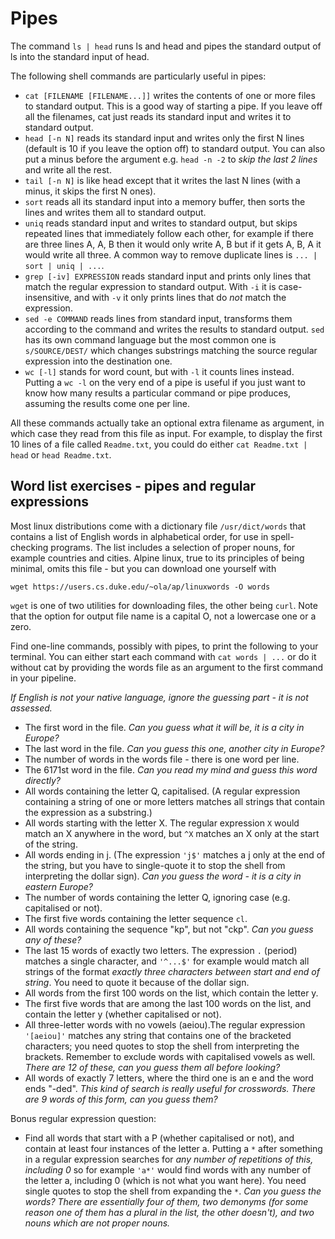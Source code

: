 # Pipes

The command `ls | head` runs ls and head and pipes the standard output of ls into the standard input of head.

The following shell commands are particularly useful in pipes:

  - `cat [FILENAME [FILENAME...]]` writes the contents of one or more files to standard output. This is a good way of starting a pipe. If you leave off all the filenames, cat just reads its standard input and writes it to standard output.
  - `head [-n N]` reads its standard input and writes only the first N lines (default is 10 if you leave the option off) to standard output. You can also put a minus before the argument e.g. `head -n -2` to _skip the last 2 lines_ and write all the rest.
  - `tail [-n N]` is like head except that it writes the last N lines (with a minus, it skips the first N ones).
  - `sort` reads all its standard input into a memory buffer, then sorts the lines and writes them all to standard output.
  - `uniq` reads standard input and writes to standard output, but skips repeated lines that immediately follow each other, for example if there are three lines A, A, B then it would only write A, B but if it gets A, B, A it would write all three. A common way to remove duplicate lines is `... | sort | uniq | ...`.
  - `grep [-iv] EXPRESSION` reads standard input and prints only lines that match the regular expression to standard output. With `-i` it is case-insensitive, and with `-v` it only prints lines that do _not_ match the expression.
  - `sed -e COMMAND` reads lines from standard input, transforms them according to the command and writes the results to standard output. `sed` has its own command language but the most common one is `s/SOURCE/DEST/` which changes substrings matching the source regular expression into the destination one.
  - `wc [-l]` stands for word count, but with `-l` it counts lines instead. Putting a `wc -l` on the very end of a pipe is useful if you just want to know how many results a particular command or pipe produces, assuming the results come one per line.

All these commands actually take an optional extra filename as argument, in which case they read from this file as input. For example, to display the first 10 lines of a file called `Readme.txt`, you could do either `cat Readme.txt | head` or `head Readme.txt`.

## Word list exercises - pipes and regular expressions

Most linux distributions come with a dictionary file `/usr/dict/words` that contains a list of English words in alphabetical order, for use in spell-checking programs. The list includes a selection of proper nouns, for example countries and cities. Alpine linux, true to its principles of being minimal, omits this file - but you can download one yourself with

    wget https://users.cs.duke.edu/~ola/ap/linuxwords -O words

`wget` is one of two utilities for downloading files, the other being `curl`. Note that the option for output file name is a capital O, not a lowercase one or a zero.

Find one-line commands, possibly with pipes, to print the following to your terminal. You can either start each command with `cat words | ...` or do it without cat by providing the words file as an argument to the first command in your pipeline.

_If English is not your native language, ignore the guessing part - it is not assessed._

  * The first word in the file. _Can you guess what it will be, it is a city in Europe?_
  * The last word in the file. _Can you guess this one, another city in Europe?_
  * The number of words in the words file - there is one word per line.
  * The 6171st word in the file. _Can you read my mind and guess this word directly?_
  * All words containing the letter Q, capitalised. (A regular expression containing a string of one or more letters matches all strings that contain the expression as a substring.)
  * All words starting with the letter X. The regular expression `X` would match an X anywhere in the word, but `^X` matches an X only at the start of the string.
  * All words ending in j. (The expression `'j$'` matches a j only at the end of the string, but you have to single-quote it to stop the shell from interpreting the dollar sign). _Can you guess the word - it is a city in eastern Europe?_
  * The number of words containing the letter Q, ignoring case (e.g. capitalised or not).
  * The first five words containing the letter sequence `cl`.
  * All words containing the sequence "kp", but not "ckp". _Can you guess any of these?_
  * The last 15 words of exactly two letters. The expression `.` (period) matches a single character, and `'^...$'` for example would match all strings of the format _exactly three characters between start and end of string_. You need to quote it because of the dollar sign.
  * All words from the first 100 words on the list, which contain the letter y.
  * The first five words that are among the last 100 words on the list, and contain the letter y (whether capitalised or not).
  * All three-letter words with no vowels (aeiou).The regular expression `'[aeiou]'` matches any string that contains one of the bracketed characters; you need quotes to stop the shell from interpreting the brackets. Remember to exclude words with capitalised vowels as well. _There are 12 of these, can you guess them all before looking?_
  * All words of exactly 7 letters, where the third one is an e and the word ends "-ded". _This kind of search is really useful for crosswords. There are 9 words of this form, can you guess them?_

Bonus regular expression question:

  * Find all words that start with a P (whether capitalised or not), and contain at least four instances of the letter a. Putting a `*` after something in a regular expression searches for _any number of repetitions of this, including 0_ so for example `'a*'` would find words with any number of the letter a, including 0 (which is not what you want here). You need single quotes to stop the shell from expanding the `*`. _Can you guess the words? There are essentially four of them, two demonyms (for some reason one of them has a plural in the list, the other doesn't), and two nouns which are not proper nouns._